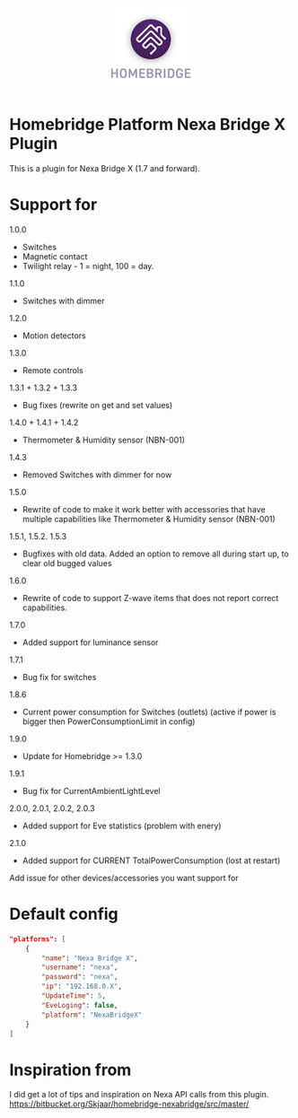 
<p align="center">
<img alt="Home Bridge logotype" src="https://github.com/homebridge/branding/raw/master/logos/homebridge-wordmark-logo-vertical.png" width="150">
</p>

# Homebridge Platform Nexa Bridge X Plugin
This is a plugin for Nexa Bridge X (1.7 and forward).

# Support for
1.0.0
* Switches
* Magnetic contact
* Twilight relay - 1 = night, 100 = day. 

1.1.0
* Switches with dimmer

1.2.0
* Motion detectors

1.3.0
* Remote controls

1.3.1 + 1.3.2 + 1.3.3
* Bug fixes (rewrite on get and set values)

1.4.0 + 1.4.1 + 1.4.2
* Thermometer & Humidity sensor (NBN-001)

1.4.3
* Removed Switches with dimmer for now

1.5.0
* Rewrite of code to make it work better with accessories that have multiple capabilities like Thermometer & Humidity sensor (NBN-001)

1.5.1, 1.5.2. 1.5.3
* Bugfixes with old data. Added an option to remove all during start up, to clear old bugged values

1.6.0
* Rewrite of code to support Z-wave items that does not report correct capabilities. 

1.7.0
* Added support for luminance sensor

1.7.1
* Bug fix for switches

1.8.6
* Current power consumption for Switches (outlets) (active if power is bigger then PowerConsumptionLimit in config)

1.9.0
* Update for Homebridge >= 1.3.0

1.9.1  
* Bug fix for CurrentAmbientLightLevel

2.0.0, 2.0.1, 2.0.2, 2.0.3
* Added support for Eve statistics (problem with enery)

2.1.0
* Added support for CURRENT TotalPowerConsumption (lost at restart)

Add issue for other devices/accessories you want support for

# Default config
```json
"platforms": [
    {
        "name": "Nexa Bridge X",
        "username": "nexa",
        "password": "nexa",
        "ip": "192.168.0.X",
        "UpdateTime": 5,
        "EveLoging": false,
        "platform": "NexaBridgeX"
    }
]
```

# Inspiration from 
I did get a lot of tips and inspiration on Nexa API calls from this plugin.
https://bitbucket.org/Skjaar/homebridge-nexabridge/src/master/